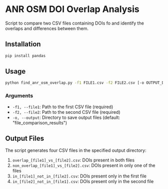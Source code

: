 # ANR OSM DOI Overlap Analysis

Script to compare two CSV files containing DOIs fo and identify the overlaps and differences between them.

## Installation

```bash
pip install pandas
```

## Usage

```bash
python find_anr_osm_overlap.py -f1 FILE1.csv -f2 FILE2.csv [-o OUTPUT_DIR]
```

### Arguments

- `-f1, --file1`: Path to the first CSV file (required)
- `-f2, --file2`: Path to the second CSV file (required)
- `-o, --output`: Directory to save output files (default: "file_comparison_results")

## Output Files

The script generates four CSV files in the specified output directory:

1. `overlap_[file1]_vs_[file2].csv`: DOIs present in both files
2. `non_overlap_[file1]_vs_[file2].csv`: DOIs present in only one of the files
3. `in_[file1]_not_in_[file2].csv`: DOIs present only in the first file
4. `in_[file2]_not_in_[file1].csv`: DOIs present only in the second file
